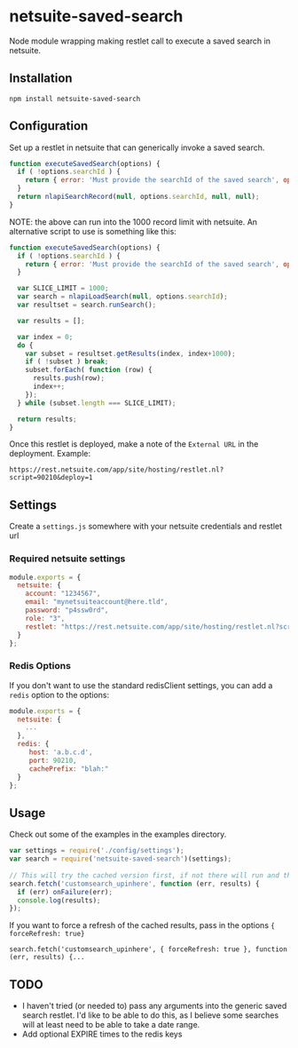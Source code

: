 netsuite-saved-search
=====================

Node module wrapping making restlet call to execute a saved search in netsuite.

## Installation
    npm install netsuite-saved-search
    
## Configuration
Set up a restlet in netsuite that can generically invoke a saved search.

```javascript
function executeSavedSearch(options) {
  if ( !options.searchId ) {
    return { error: 'Must provide the searchId of the saved search', options: options };
  }
  return nlapiSearchRecord(null, options.searchId, null, null);
}
```

NOTE: the above can run into the 1000 record limit with netsuite. An
alternative script to use is something like this:

```javascript
function executeSavedSearch(options) {
  if ( !options.searchId ) {
    return { error: 'Must provide the searchId of the saved search', options: options };
  }

  var SLICE_LIMIT = 1000;
  var search = nlapiLoadSearch(null, options.searchId);
  var resultset = search.runSearch();

  var results = [];

  var index = 0;
  do {
    var subset = resultset.getResults(index, index+1000);
    if ( !subset ) break;
    subset.forEach( function (row) {
      results.push(row);
      index++;
    });
  } while (subset.length === SLICE_LIMIT);

  return results;
}
```

Once this restlet is deployed, make a note of the ```External URL``` in the deployment. Example:

    https://rest.netsuite.com/app/site/hosting/restlet.nl?script=90210&deploy=1
    
## Settings

Create a ```settings.js``` somewhere with your netsuite credentials and restlet url

### Required netsuite settings

```javascript
module.exports = {
  netsuite: {
    account: "1234567",
    email: "mynetsuiteaccount@here.tld",
    password: "p4ssw0rd",
    role: "3",
    restlet: "https://rest.netsuite.com/app/site/hosting/restlet.nl?script=90210&deploy=1"
  }
};
```

### Redis Options 
If you don't want to use the standard redisClient settings, you can add a ```redis``` option to the options:

```javascript
module.exports = {
  netsuite: {
    ...
  },
  redis: {
     host: 'a.b.c.d',
     port: 90210,
     cachePrefix: "blah:"
  }
};
```    
## Usage
Check out some of the examples in the examples directory.

```javascript
var settings = require('./config/settings');
var search = require('netsuite-saved-search')(settings);
    
// This will try the cached version first, if not there will run and then cache
search.fetch('customsearch_upinhere', function (err, results) {
  if (err) onFailure(err);
  console.log(results);
});
```

If you want to force a refresh of the cached results, pass in the options ```{ forceRefresh: true}```

    search.fetch('customsearch_upinhere', { forceRefresh: true }, function (err, results) {...
    
## TODO
* I haven't tried (or needed to) pass any arguments into the generic saved search restlet. I'd like to be able to do this, as I believe some searches will at least need to be able to take a date range.
* Add optional EXPIRE times to the redis keys 
